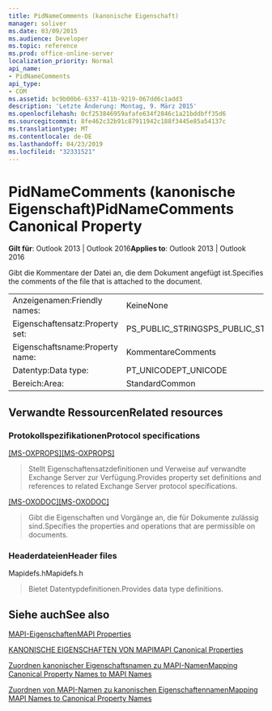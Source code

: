 ```yaml
---
title: PidNameComments (kanonische Eigenschaft)
manager: soliver
ms.date: 03/09/2015
ms.audience: Developer
ms.topic: reference
ms.prod: office-online-server
localization_priority: Normal
api_name:
- PidNameComments
api_type:
- COM
ms.assetid: bc9b00b6-6337-411b-9219-067dd6c1add3
description: 'Letzte Änderung: Montag, 9. März 2015'
ms.openlocfilehash: 0cf253846959afafe634f2846c1a21bddbff35d6
ms.sourcegitcommit: 8fe462c32b91c87911942c188f3445e85a54137c
ms.translationtype: MT
ms.contentlocale: de-DE
ms.lasthandoff: 04/23/2019
ms.locfileid: "32331521"
---
```

# <a name="pidnamecomments-canonical-property"></a><span data-ttu-id="41f4b-103">PidNameComments (kanonische Eigenschaft)</span><span class="sxs-lookup"><span data-stu-id="41f4b-103">PidNameComments Canonical Property</span></span>

  
  
<span data-ttu-id="41f4b-104">**Gilt für**: Outlook 2013 | Outlook 2016</span><span class="sxs-lookup"><span data-stu-id="41f4b-104">**Applies to**: Outlook 2013 | Outlook 2016</span></span> 
  
<span data-ttu-id="41f4b-105">Gibt die Kommentare der Datei an, die dem Dokument angefügt ist.</span><span class="sxs-lookup"><span data-stu-id="41f4b-105">Specifies the comments of the file that is attached to the document.</span></span>
  
|||
|:-----|:-----|
|<span data-ttu-id="41f4b-106">Anzeigenamen:</span><span class="sxs-lookup"><span data-stu-id="41f4b-106">Friendly names:</span></span>  <br/> |<span data-ttu-id="41f4b-107">Keine</span><span class="sxs-lookup"><span data-stu-id="41f4b-107">None</span></span>  <br/> |
|<span data-ttu-id="41f4b-108">Eigenschaftensatz:</span><span class="sxs-lookup"><span data-stu-id="41f4b-108">Property set:</span></span>  <br/> |<span data-ttu-id="41f4b-109">PS_PUBLIC_STRINGS</span><span class="sxs-lookup"><span data-stu-id="41f4b-109">PS_PUBLIC_STRINGS</span></span>  <br/> |
|<span data-ttu-id="41f4b-110">Eigenschaftsname:</span><span class="sxs-lookup"><span data-stu-id="41f4b-110">Property name:</span></span>  <br/> |<span data-ttu-id="41f4b-111">Kommentare</span><span class="sxs-lookup"><span data-stu-id="41f4b-111">Comments</span></span>  <br/> |
|<span data-ttu-id="41f4b-112">Datentyp:</span><span class="sxs-lookup"><span data-stu-id="41f4b-112">Data type:</span></span>  <br/> |<span data-ttu-id="41f4b-113">PT_UNICODE</span><span class="sxs-lookup"><span data-stu-id="41f4b-113">PT_UNICODE</span></span>  <br/> |
|<span data-ttu-id="41f4b-114">Bereich:</span><span class="sxs-lookup"><span data-stu-id="41f4b-114">Area:</span></span>  <br/> |<span data-ttu-id="41f4b-115">Standard</span><span class="sxs-lookup"><span data-stu-id="41f4b-115">Common</span></span>  <br/> |
   
## <a name="related-resources"></a><span data-ttu-id="41f4b-116">Verwandte Ressourcen</span><span class="sxs-lookup"><span data-stu-id="41f4b-116">Related resources</span></span>

### <a name="protocol-specifications"></a><span data-ttu-id="41f4b-117">Protokollspezifikationen</span><span class="sxs-lookup"><span data-stu-id="41f4b-117">Protocol specifications</span></span>

<span data-ttu-id="41f4b-118">[[MS-OXPROPS]](https://msdn.microsoft.com/library/f6ab1613-aefe-447d-a49c-18217230b148%28Office.15%29.aspx)</span><span class="sxs-lookup"><span data-stu-id="41f4b-118">[[MS-OXPROPS]](https://msdn.microsoft.com/library/f6ab1613-aefe-447d-a49c-18217230b148%28Office.15%29.aspx)</span></span>
  
> <span data-ttu-id="41f4b-119">Stellt Eigenschaftensatzdefinitionen und Verweise auf verwandte Exchange Server zur Verfügung.</span><span class="sxs-lookup"><span data-stu-id="41f4b-119">Provides property set definitions and references to related Exchange Server protocol specifications.</span></span>
    
<span data-ttu-id="41f4b-120">[[MS-OXODOC]](https://msdn.microsoft.com/library/103007c8-5066-4bed-84e3-4465907af098%28Office.15%29.aspx)</span><span class="sxs-lookup"><span data-stu-id="41f4b-120">[[MS-OXODOC]](https://msdn.microsoft.com/library/103007c8-5066-4bed-84e3-4465907af098%28Office.15%29.aspx)</span></span>
  
> <span data-ttu-id="41f4b-121">Gibt die Eigenschaften und Vorgänge an, die für Dokumente zulässig sind.</span><span class="sxs-lookup"><span data-stu-id="41f4b-121">Specifies the properties and operations that are permissible on documents.</span></span>
    
### <a name="header-files"></a><span data-ttu-id="41f4b-122">Headerdateien</span><span class="sxs-lookup"><span data-stu-id="41f4b-122">Header files</span></span>

<span data-ttu-id="41f4b-123">Mapidefs.h</span><span class="sxs-lookup"><span data-stu-id="41f4b-123">Mapidefs.h</span></span>
  
> <span data-ttu-id="41f4b-124">Bietet Datentypdefinitionen.</span><span class="sxs-lookup"><span data-stu-id="41f4b-124">Provides data type definitions.</span></span>
    
## <a name="see-also"></a><span data-ttu-id="41f4b-125">Siehe auch</span><span class="sxs-lookup"><span data-stu-id="41f4b-125">See also</span></span>



[<span data-ttu-id="41f4b-126">MAPI-Eigenschaften</span><span class="sxs-lookup"><span data-stu-id="41f4b-126">MAPI Properties</span></span>](mapi-properties.md)
  
[<span data-ttu-id="41f4b-127">KANONISCHE EIGENSCHAFTEN VON MAPI</span><span class="sxs-lookup"><span data-stu-id="41f4b-127">MAPI Canonical Properties</span></span>](mapi-canonical-properties.md)
  
[<span data-ttu-id="41f4b-128">Zuordnen kanonischer Eigenschaftsnamen zu MAPI-Namen</span><span class="sxs-lookup"><span data-stu-id="41f4b-128">Mapping Canonical Property Names to MAPI Names</span></span>](mapping-canonical-property-names-to-mapi-names.md)
  
[<span data-ttu-id="41f4b-129">Zuordnen von MAPI-Namen zu kanonischen Eigenschaftennamen</span><span class="sxs-lookup"><span data-stu-id="41f4b-129">Mapping MAPI Names to Canonical Property Names</span></span>](mapping-mapi-names-to-canonical-property-names.md)

